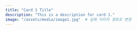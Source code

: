 ```yaml
---
title: "Card 1 Title"
description: "This is a description for card 1."
image: "/assets/media/image1.jpg"  # 실제 이미지 경로로 변경
---
```



